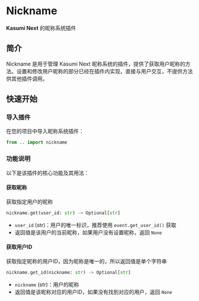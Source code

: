 # Nickname

**Kasumi Next** 的昵称系统插件

## 简介

Nickname 是用于管理 Kasumi Next 昵称系统的插件，提供了获取用户昵称的方法。设置和修改用户昵称的部分已经在插件内实现，直接与用户交互，不提供方法供其他插件调用。

## 快速开始

### 导入插件

在您的项目中导入昵称系统插件：

```python
from .. import nickname
```

### 功能说明

以下是该插件的核心功能及其用法：

#### 获取昵称

获取指定用户的昵称

```python
nickname.get(user_id: str) -> Optional[str]
```

- `user_id` (str)：用户的唯一标识，推荐使用 `event.get_user_id()` 获取
- 返回值是该用户的当前昵称，如果用户没有设置昵称，返回 `None`

#### 获取用户ID

获取指定昵称的用户ID，因为昵称是唯一的，所以返回值是单个字符串

```python
nickname.get_id(nickname: str) -> Optional[str]
```

- `nickname` (str)：用户的昵称
- 返回值是该昵称对应的用户ID，如果没有找到对应的用户，返回 `None`
